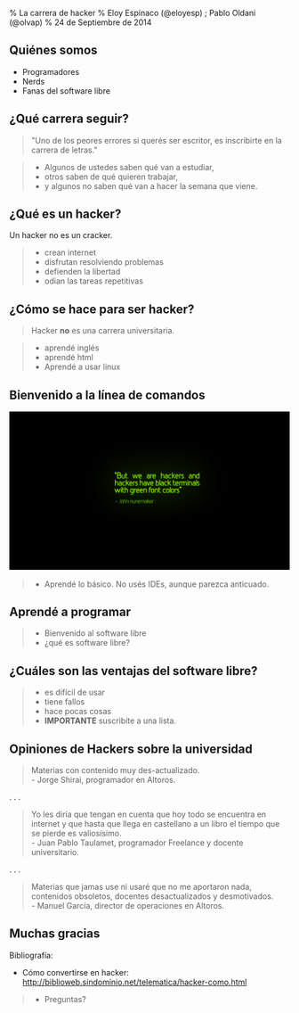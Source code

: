 % La carrera de hacker
% Eloy Espinaco (@eloyesp) ; Pablo Oldani (@olvap)
% 24 de Septiembre de 2014

## Quiénes somos

- Programadores
- Nerds
- Fanas del software libre

## ¿Qué carrera seguir?

> "Uno de los peores errores si querés ser escritor, es inscribirte en la carrera de letras."

> - Algunos de ustedes saben qué van a estudiar,
> - otros saben de qué quieren trabajar,
> - y algunos no saben qué van a hacer la semana que viene.

## ¿Qué es un hacker?

Un hacker no es un cracker.

> - crean internet
> - disfrutan resolviendo problemas
> - defienden la libertad
> - odian las tareas repetitivas

## ¿Cómo se hace para ser hacker?

> Hacker **no** es una carrera universitaria.

> - aprendé inglés
> - aprendé html
> - Aprendé a usar linux

## Bienvenido a la línea de comandos

![Pero somos hackers, y los hackers usan terminales negras con letras verdes! - John Nunemaker](terminal.png)

> - Aprendé lo básico. No usés IDEs, aunque parezca anticuado.

## Aprendé a programar

> - Bienvenido al software libre
> - ¿qué es software libre?

## ¿Cuáles son las ventajas del software libre?

> - es difícil de usar
> - tiene fallos
> - hace pocas cosas
> - **IMPORTANTE** suscribíte a una lista.

## Opiniones de Hackers sobre la universidad

> Materias con contenido muy des-actualizado.</br> - Jorge Shirai, programador en
  Altoros.

. . .

> Yo les diría que tengan en cuenta que hoy todo se encuentra en internet y
  que hasta que llega en castellano a un libro el tiempo que se pierde es
  valiosísimo.</br> - Juan Pablo Taulamet, programador Freelance y docente
  universitario.

. . .

> Materias que jamas use ni usaré que no me aportaron nada, contenidos
  obsoletos, docentes desactualizados y desmotivados.</br> - Manuel García,
  director de operaciones en Altoros.

## Muchas gracias

Bibliografía:

- Cómo convertirse en hacker: http://biblioweb.sindominio.net/telematica/hacker-como.html

> - Preguntas?
